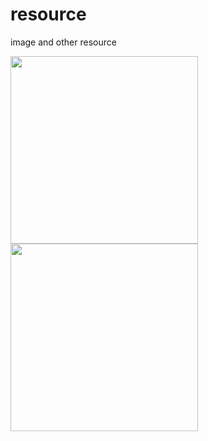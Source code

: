 # resource
image and other resource

<img src="https://github.com/shenzhen2017/resource/blob/main/2021/augest/douban.gif?raw=true" width="300">

<img src="https://p9-juejin.byteimg.com/tos-cn-i-k3u1fbpfcp/b864280e1bb049b082baa879ee85c0fa~tplv-k3u1fbpfcp-watermark.awebp" width="300">
